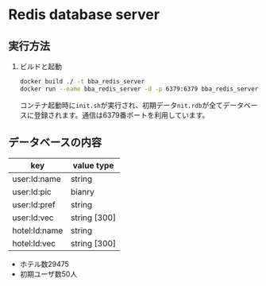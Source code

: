 # Redis database server


## 実行方法
1. ビルドと起動 
    ```bash
    docker build ./ -t bba_redis_server
    docker run --name bba_redis_server -d -p 6379:6379 bba_redis_server
    ```
    コンテナ起動時に`init.sh`が実行され、初期データ`nit.rdb`が全てデータベースに登録されます。通信は6379番ポートを利用しています。


## データベースの内容
 |key |value type|
 |------ |------ |
 |user:Id:name|string|
 |user:Id:pic|bianry|
 |user:Id:pref|string|
 |user:Id:vec|string [300]|
 |hotel:Id:name|string|
 |hotel:Id:vec|string [300]|

- ホテル数29475
- 初期ユーザ数50人
